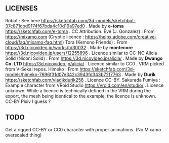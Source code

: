 LICENSES
--------

Robot : See here https://sketchfab.com/3d-models/sketchbot-37c871cbd9174f67bda4c10d19a97ed0 . Made by **e-toma** https://sketchfab.com/e-toma . CC Attribution.
Eve (J. Gonzalez) : From https://mixamo.com (Cryptic licence : https://helpx.adobe.com/creative-cloud/faq/mixamo-faq.html)
Tora (Kemono Friends) : From https://3d.nicovideo.jp/works/td30032 . Made by **montecore** https://3d.nicovideo.jp/users/12255896 . Licence similar to CC-NC
Alicia Solid (Niconi Solid) : From https://3d.nicovideo.jp/alicia/ . Made by **Dwango Co. LTD**  https://3d.nicovideo.jp/alicia/ . Licence similar to CC0 . VRM picked from V-Sekai repos.
Himeko : From https://sketchfab.com/3d-models/himeko-7696f31d07e342c3943fd343b72f7763 . Made by **Durik** https://sketchfab.com/vladikdurik256 . Licence CC-BY.
Sakurada Fumiya : Example character from VRoid Studio https://vroid.com/en/studio/ . Licence unknown. While a licence is technically defined in the VRM during the export, the mesh being identical to the example, the licence is unknown. CC-BY Pixiv I guess ?

TODO
----

Get a rigged CC-BY or CC0 character with proper animations. (No Mixamo overscaled thing)
